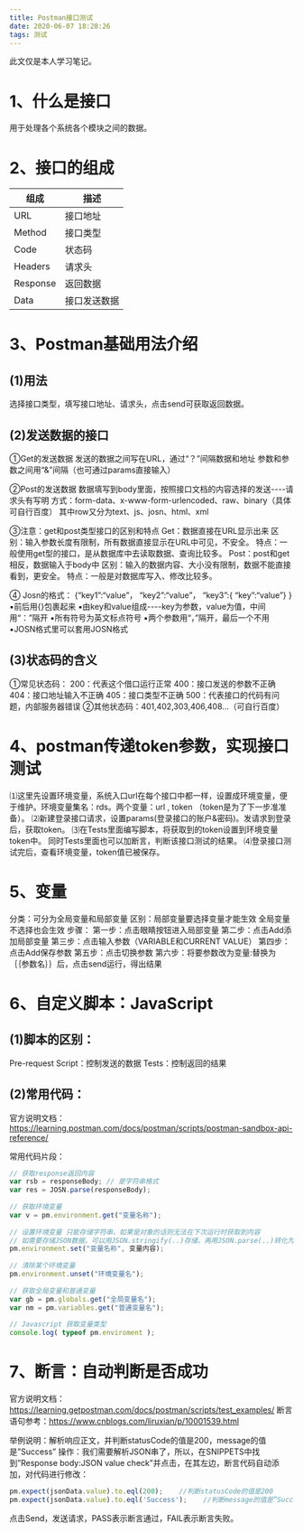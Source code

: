 ```yaml
---
title: Postman接口测试
date: 2020-06-07 18:28:26
tags: 测试
---
```


此文仅是本人学习笔记。

# 1、什么是接口

用于处理各个系统各个模块之间的数据。

# 2、接口的组成

|  组成  | 描述  |
|  ----  | ----  |
| URL  | 接口地址 |
| Method   | 接口类型 |
| Code  | 状态码 |
| Headers   | 请求头 |
| Response   | 返回数据 |
| Data   | 接口发送数据 |

# 3、Postman基础用法介绍

## (1)用法

选择接口类型，填写接口地址、请求头，点击send可获取返回数据。

## (2)发送数据的接口

①Get的发送数据
发送的数据之间写在URL，通过“？”间隔数据和地址
参数和参数之间用“&”间隔（也可通过params直接输入）

②Post的发送数据
数据填写到body里面，按照接口文档的内容选择的发送----请求头有写明
方式：form-data、x-www-form-urlencoded、raw、binary（具体可自行百度）
其中row又分为text、js、josn、html、xml

③注意：get和post类型接口的区别和特点
Get：数据直接在URL显示出来
     区别：输入参数长度有限制，所有数据直接显示在URL中可见，不安全。
     特点：一般使用get型的接口，是从数据库中去读取数据、查询比较多。
Post：post和get相反，数据输入于body中
     区别：输入的数据内容、大小没有限制，数据不能直接看到，更安全。
     特点：一般是对数据库写入、修改比较多。

④	Josn的格式：
{“key1”:“value”， “key2”:“value”， “key3”:{ “key”:“value”} }
▪前后用{}包裹起来
▪由key和value组成----key为参数，value为值，中间用“：”隔开
▪所有符号为英文标点符号
▪两个参数用“，”隔开，最后一个不用
▪JOSN格式里可以套用JOSN格式

## (3)状态码的含义

①常见状态码：
200：代表这个借口运行正常
400：接口发送的参数不正确
404：接口地址输入不正确
405：接口类型不正确
500：代表接口的代码有问题，内部服务器错误
②其他状态码：401,402,303,406,408…（可自行百度）

# 4、postman传递token参数，实现接口测试

⑴这里先设置环境变量，系统入口url在每个接口中都一样，设置成环境变量，便于维护。环境变量集名：rds。两个变量：url , token （token是为了下一步准准备）。
⑵新建登录接口请求，设置params(登录接口的账户&密码)。发请求到登录后，获取token。
⑶在Tests里面编写脚本，将获取到的token设置到环境变量token中。 同时Tests里面也可以加断言，判断该接口测试的结果。
⑷登录接口测试完后，查看环境变量，token值已被保存。

# 5、变量

分类：可分为全局变量和局部变量
区别：局部变量要选择变量才能生效
      全局变量不选择也会生效
步骤：
第一步：点击眼睛按钮进入局部变量
第二步：点击Add添加局部变量
第三步：点击输入参数（VARIABLE和CURRENT VALUE）
第四步：点击Add保存参数
第五步：点击切换参数
第六步：将要参数改为变量:替换为｛｛参数名｝｝后，点击send运行，得出结果

# 6、自定义脚本：JavaScript

## (1)脚本的区别：

Pre-request Script：控制发送的数据
Tests：控制返回的结果

## (2)常用代码：

官方说明文档：https://learning.postman.com/docs/postman/scripts/postman-sandbox-api-reference/

常用代码片段：
```javascript
// 获取response返回内容
var rsb = responseBody; // 是字符串格式
var res = JOSN.parse(responseBody);
 
// 获取环境变量
var v = pm.environment.get("变量名称");
 
// 设置环境变量 只能存储字符串，如果是对象的话则无法在下次运行时获取到内容
// 如需要存储JSON数据，可以用JSON.stringify(..)存储，再用JSON.parse(..)转化为对象使用
pm.environment.set("变量名称", 变量内容);
 
// 清除某个环境变量
pm.environment.unset("环境变量名");
 
// 获取全局变量和普通变量
var gb = pm.globals.get("全局变量名");
var nm = pm.variables.get("普通变量名");
 
// Javascript 获取变量类型
console.log( typeof pm.enviroment );
```
# 7、断言：自动判断是否成功

官方说明文档：https://learning.getpostman.com/docs/postman/scripts/test_examples/
断言语句参考：https://www.cnblogs.com/liruxian/p/10001539.html

举例说明：解析响应正文，并判断statusCode的值是200，message的值是”Success”
操作：我们需要解析JSON串了，所以，在SNIPPETS中找到”Response body:JSON value check”并点击，在其左边，断言代码自动添加，对代码进行修改：
```javascript
pm.expect(jsonData.value).to.eql(200);    //判断statusCode的值是200
pm.expect(jsonData.value).to.eql('Success');    //判断message的值是”Success”
```
点击Send，发送请求，PASS表示断言通过，FAIL表示断言失败。


